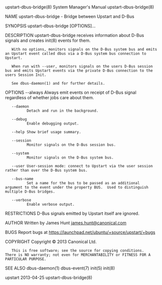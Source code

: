 upstart-dbus-bridge(8)                                                                   System Manager's Manual                                                                   upstart-dbus-bridge(8)

NAME
       upstart-dbus-bridge - Bridge between Upstart and D-Bus

SYNOPSIS
       upstart-dbus-bridge [OPTIONS]...

DESCRIPTION
       upstart-dbus-bridge receives information about D-Bus signals and creates init(8) events for them.

       With no options, monitors signals on the D-Bus system bus and emits an Upstart event called dbus via a D-Bus system bus connection to Upstart.

       When run with --user, monitors signals on the users D-Bus session bus and emits Upstart events via the private D-Bus connection to the users Session Init.

       See dbus-daemon(1) and for further details.

OPTIONS
       --always
              Always emit events on receipt of D-Bus signal regardless of whether jobs care about them.

       --daemon
              Detach and run in the background.

       --debug
              Enable debugging output.

       --help Show brief usage summary.

       --session
              Monitor signals on the D-Bus session bus.

       --system
              Monitor signals on the D-Bus system bus.

       --user User-session mode: connect to Upstart via the user session rather than over the D-Bus system bus.

       --bus-name
              Set a name for the bus to be passed as an additional argument to the event under the property BUS.  Used to distinguish multiple D-Bus bridges.

       --verbose
              Enable verbose output.

RESTRICTIONS
       D-Bus signals emitted by Upstart itself are ignored.

AUTHOR
       Written by James Hunt <james.hunt@canonical.com>

BUGS
       Report bugs at <https://launchpad.net/ubuntu/+source/upstart/+bugs>

COPYRIGHT
       Copyright © 2013 Canonical Ltd.

       This is free software; see the source for copying conditions.  There is NO warranty; not even for MERCHANTABILITY or FITNESS FOR A PARTICULAR PURPOSE.

SEE ALSO
       dbus-daemon(1) dbus-event(7) init(5) init(8)

upstart                                                                                         2013-04-25                                                                         upstart-dbus-bridge(8)
